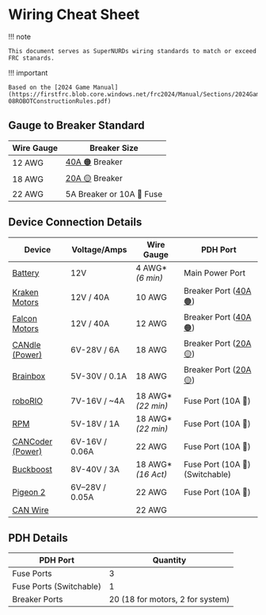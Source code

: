 # Wiring Cheat Sheet

!!! note

    This document serves as SuperNURDs wiring standards to match or exceed FRC stanards.

!!! important

    Based on the [2024 Game Manual](https://firstfrc.blob.core.windows.net/frc2024/Manual/Sections/2024GameManual-08ROBOTConstructionRules.pdf)

## Gauge to Breaker Standard

| Wire Gauge | Breaker Size |
| ---------- | ------------ |
| 12 AWG | [40A 🟠](https://www.revrobotics.com/rev-11-1863/) Breaker |
| 18 AWG | [20A 🟡](https://www.revrobotics.com/rev-11-1861/) Breaker |
| 22 AWG | 5A Breaker or 10A 🔴 Fuse |

## Device Connection Details

| Device                                                                                                                                                                                                                                                                                                                                                                                                                                                                                         | Voltage/Amps   | Wire Gauge        | PDH Port                                                       |
| ---------------------------------------------------------------------------------------------------------------------------------------------------------------------------------------------------------------------------------------------------------------------------------------------------------------------------------------------------------------------------------------------------------------------------------------------------------------------------------------------- | -------------- | ----------------- | -------------------------------------------------------------- |
| [Battery](https://www.andymark.com/products/mk-es17-12-12v-sla-battery-set-of-2?via=Z2lkOi8vYW5keW1hcmsvV29ya2FyZWE6Ok5hdmlnYXRpb246OlNlYXJjaFJlc3VsdHMvJTdCJTIyYnV0dG9uJTIyJTNBJTIyc2VhcmNoJTIyJTJDJTIycSUyMiUzQSUyMkJhdHRlcnklMjIlMkMlMjJ1dGY4JTIyJTNBJTIyJUUyJTlDJTkzJTIyJTdE)                                                                                                                                                                                                              | 12V            | 4 AWG* *(6 min)*   | Main Power Port                                                |
| [Kraken Motors](https://wcproducts.com/products/kraken)                                                                                                                                                                                                                                                                                                                                                                                                                                        | 12V / 40A      | 10 AWG            | Breaker Port ([40A 🟠](https://www.revrobotics.com/rev-11-1863/)) |
| [Falcon Motors](https://store.ctr-electronics.com/falcon-500-powered-by-talon-fx/)                                                                                                                                                                                                                                                                                                                                                                                                             | 12V / 40A      | 12 AWG            | Breaker Port ([40A 🟠](https://www.revrobotics.com/rev-11-1863/)) |
| [CANdle (Power)](https://store.ctr-electronics.com/candle/)                                                                                                                                                                                                                                                                                                                                                                                                                                    | 6V-28V / 6A    | 18 AWG            | Breaker Port ([20A 🟡](https://www.revrobotics.com/rev-11-1861/)) |
| [Brainbox](https://www.digikey.com/en/products/detail/brainboxes/SW-005/10707220?utm_adgroup=&utm_source=google&utm_medium=cpc&utm_campaign=PMax%20Shopping_Product_Low%20ROAS%20Categories&utm_term=&utm_content=&utm_id=go_cmp-20243063506_adg-_ad-__dev-c_ext-_prd-10707220_sig-CjwKCAiAgeeqBhBAEiwAoDDhn4cIbYoBl8Z6SP9xnkMEmNVM-WrD_xpfsFmYmj6y0Cb7H9kOBvuzMhoCeBUQAvD_BwE&gad_source=1&gclid=CjwKCAiAgeeqBhBAEiwAoDDhn4cIbYoBl8Z6SP9xnkMEmNVM-WrD_xpfsFmYmj6y0Cb7H9kOBvuzMhoCeBUQAvD_BwE) | 5V-30V / 0.1A  | 18 AWG            | Breaker Port ([20A 🟡](https://www.revrobotics.com/rev-11-1861/)) |
| [roboRIO](https://www.ni.com/docs/en-US/bundle/roborio-frc-specs/page/specs.html)                                                                                                                                                                                                                                                                                                                                                                                                              | 7V-16V / \~4A  | 18 AWG* *(22 min)* | Fuse Port (10A 🔴)                                                |
| [RPM](https://www.revrobotics.com/rev-11-1856/)                                                                                                                                                                                                                                                                                                                                                                                                                                                | 5V-18V / 1A    | 18 AWG* *(22 min)* | Fuse Port (10A 🔴)                                                |
| [CANCoder (Power)](https://store.ctr-electronics.com/cancoder/)                                                                                                                                                                                                                                                                                                                                                                                                                                | 6V-16V / 0.06A | 22 AWG            | Fuse Port (10A 🔴)                                                |
| [Buckboost](https://www.amazon.com/dp/B07YZBLCY5?ref_=cm_sw_r_mwn_dp_RTA53JTPWSH5JCAQQY3N&language=en-US&th=1)                                                                                                                                                                                                                                                                                                                                                                                 | 8V-40V / 3A    | 18 AWG* *(16 Act)*  | Fuse Port (10A 🔴) (Switchable)                                   |
| [Pigeon 2](https://store.ctr-electronics.com/pigeon-2/)                                                                                                                                                                                                                                                                                                                                                                                                                                        | 6V–28V / 0.05A | 22 AWG            | Fuse Port (10A 🔴)                                                |
| [CAN Wire](https://wcproducts.com/products/wire)                                                                                                                                                                                                                                                                                                                                                                                                                                               |                | 22 AWG            |                                                                |

## PDH Details

| PDH Port | Quantity |
| -------- | -------- |
| Fuse Ports | 3 |
| Fuse Ports (Switchable) | 1 |
| Breaker Ports | 20 (18 for motors, 2 for system) |
